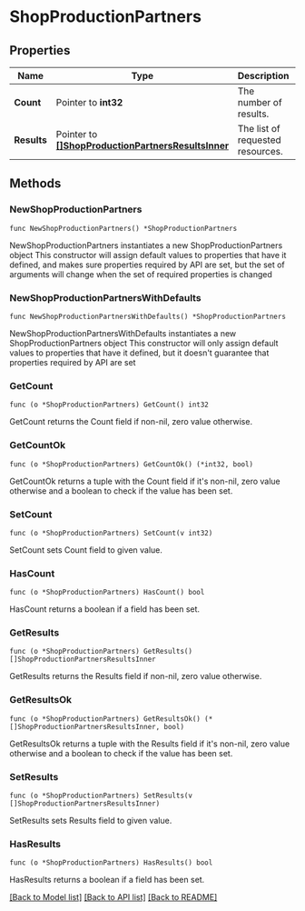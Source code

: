 # ShopProductionPartners

## Properties

Name | Type | Description | Notes
------------ | ------------- | ------------- | -------------
**Count** | Pointer to **int32** | The number of results. | [optional] 
**Results** | Pointer to [**[]ShopProductionPartnersResultsInner**](ShopProductionPartnersResultsInner.md) | The list of requested resources. | [optional] 

## Methods

### NewShopProductionPartners

`func NewShopProductionPartners() *ShopProductionPartners`

NewShopProductionPartners instantiates a new ShopProductionPartners object
This constructor will assign default values to properties that have it defined,
and makes sure properties required by API are set, but the set of arguments
will change when the set of required properties is changed

### NewShopProductionPartnersWithDefaults

`func NewShopProductionPartnersWithDefaults() *ShopProductionPartners`

NewShopProductionPartnersWithDefaults instantiates a new ShopProductionPartners object
This constructor will only assign default values to properties that have it defined,
but it doesn't guarantee that properties required by API are set

### GetCount

`func (o *ShopProductionPartners) GetCount() int32`

GetCount returns the Count field if non-nil, zero value otherwise.

### GetCountOk

`func (o *ShopProductionPartners) GetCountOk() (*int32, bool)`

GetCountOk returns a tuple with the Count field if it's non-nil, zero value otherwise
and a boolean to check if the value has been set.

### SetCount

`func (o *ShopProductionPartners) SetCount(v int32)`

SetCount sets Count field to given value.

### HasCount

`func (o *ShopProductionPartners) HasCount() bool`

HasCount returns a boolean if a field has been set.

### GetResults

`func (o *ShopProductionPartners) GetResults() []ShopProductionPartnersResultsInner`

GetResults returns the Results field if non-nil, zero value otherwise.

### GetResultsOk

`func (o *ShopProductionPartners) GetResultsOk() (*[]ShopProductionPartnersResultsInner, bool)`

GetResultsOk returns a tuple with the Results field if it's non-nil, zero value otherwise
and a boolean to check if the value has been set.

### SetResults

`func (o *ShopProductionPartners) SetResults(v []ShopProductionPartnersResultsInner)`

SetResults sets Results field to given value.

### HasResults

`func (o *ShopProductionPartners) HasResults() bool`

HasResults returns a boolean if a field has been set.


[[Back to Model list]](../README.md#documentation-for-models) [[Back to API list]](../README.md#documentation-for-api-endpoints) [[Back to README]](../README.md)


